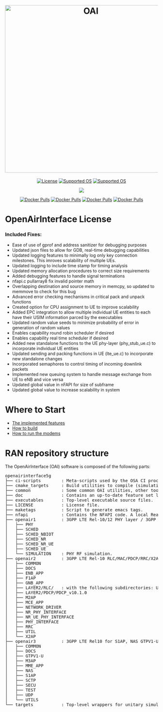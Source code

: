 <h1 align="center">
    <a href="https://openairinterface.org/"><img src="https://openairinterface.org/wp-content/uploads/2015/06/cropped-oai_final_logo.png" alt="OAI" width="550"></a>
</h1>

<p align="center">
    <a href="https://gitlab.eurecom.fr/oai/openairinterface5g/-/blob/master/LICENSE"><img src="https://img.shields.io/badge/license-OAI--Public--V1.1-blue" alt="License"></a>
    <a href="https://releases.ubuntu.com/18.04/"><img src="https://img.shields.io/badge/OS-Ubuntu18-Green" alt="Supported OS"></a>
    <a href="https://www.redhat.com/en/enterprise-linux-8"><img src="https://img.shields.io/badge/OS-RHEL8-Green" alt="Supported OS"></a>
</p>

<p align="center">
    <a href="https://jenkins-oai.eurecom.fr/job/RAN-Container-Parent/"><img src="https://img.shields.io/jenkins/build?jobUrl=https%3A%2F%2Fjenkins-oai.eurecom.fr%2Fjob%2FRAN-Container-Parent%2F&label=build%20Images"></a>
</p>

<p align="center">
  <a href="https://hub.docker.com/r/rdefosseoai/oai-enb"><img alt="Docker Pulls" src="https://img.shields.io/docker/pulls/rdefosseoai/oai-enb?label=eNB%20docker%20pulls"></a>
  <a href="https://hub.docker.com/r/rdefosseoai/oai-lte-ue"><img alt="Docker Pulls" src="https://img.shields.io/docker/pulls/rdefosseoai/oai-lte-ue?label=LTE-UE%20docker%20pulls"></a>
  <a href="https://hub.docker.com/r/rdefosseoai/oai-gnb"><img alt="Docker Pulls" src="https://img.shields.io/docker/pulls/rdefosseoai/oai-gnb?label=gNB%20docker%20pulls"></a>
  <a href="https://hub.docker.com/r/rdefosseoai/oai-nr-ue"><img alt="Docker Pulls" src="https://img.shields.io/docker/pulls/rdefosseoai/oai-nr-ue?label=NR-UE%20docker%20pulls"></a>
</p>

# OpenAirInterface License #

### Included Fixes: ###
- Ease of use of gprof and address sanitizer for debugging purposes
- Updated json files to allow for GDB, real-time debugging capabilities
- Updated logging features to minimally log only key connection milestones. This imroves scalability of multiple UEs.
- Updated logging to include time stamp for timing analysis
- Updated memory allocation procedures to correct size requirements
- Added debugging features to handle signal terminations
- nfapi.c pullarray8 fix invalid pointer math
- Overlapping destination and source memory in memcpy, so updated to memmove to check for this bug
- Advanced error checking mechanisms in critical pack and unpack functions
- Created option for CPU assignment to UE to improve scalability
- Added EPC integration to allow multiple individual UE entities to each have their USIM information parced by the executables
- Updated random value seeds to minimize probability of error in generation of random values
- Enables capability round robin scheduler if desired
- Enables capability real time scheduler if desired
- Added new standalone functions to the UE phy-layer (phy_stub_ue.c) to incorporate individual UE entities
- Updated sending and packing functions in UE (lte_ue.c) to incorporate new standalone changes
- Incorporated semaphores to control timing of incoming downlink packets
- Implemented new queuing system to handle message exchange from UE to eNB and vice versa
- Updated global value in nFAPI for size of subframe
- Updated global value to increase scalability in system


# Where to Start #

 *  [The implemented features](./doc/FEATURE_SET.md)
 *  [How to build](./doc/BUILD.md)
 *  [How to run the modems](./doc/RUNMODEM.md)

# RAN repository structure #

The OpenAirInterface (OAI) software is composed of the following parts: 

<pre>
openairinterface5g
├── ci-scripts        : Meta-scripts used by the OSA CI process. Contains also configuration files used day-to-day by CI.
├── cmake_targets     : Build utilities to compile (simulation, emulation and real-time platforms), and generated build files.
├── common            : Some common OAI utilities, other tools can be found at openair2/UTILS.
├── doc               : Contains an up-to-date feature set list and starting tutorials.
├── executables       : Top-level executable source files.
├── LICENSE           : License file.
├── maketags          : Script to generate emacs tags.
├── nfapi             : Contains the NFAPI code. A local Readme file provides more details.
├── openair1          : 3GPP LTE Rel-10/12 PHY layer / 3GPP NR Rel-15 layer. A local Readme file provides more details.
│   ├── PHY
│   ├── SCHED
│   ├── SCHED_NBIOT
│   ├── SCHED_NR
│   ├── SCHED_NR_UE
│   ├── SCHED_UE
│   └── SIMULATION    : PHY RF simulation.
├── openair2          : 3GPP LTE Rel-10 RLC/MAC/PDCP/RRC/X2AP + LTE Rel-14 M2AP implementation. Also 3GPP NR Rel-15 RLC/MAC/PDCP/RRC/X2AP.
│   ├── COMMON
│   ├── DOCS
│   ├── ENB_APP
│   ├── F1AP
│   ├── GNB_APP
│   ├── LAYER2/RLC/   : with the following subdirectories: UM_v9.3.0, TM_v9.3.0, and AM_v9.3.0.
│   ├── LAYER2/PDCP/PDCP_v10.1.0
│   ├── M2AP
│   ├── MCE_APP
│   ├── NETWORK_DRIVER
│   ├── NR_PHY_INTERFACE
│   ├── NR_UE_PHY_INTERFACE
│   ├── PHY_INTERFACE
│   ├── RRC
│   ├── UTIL
│   └── X2AP
├── openair3          : 3GPP LTE Rel10 for S1AP, NAS GTPV1-U for both ENB and UE.
│   ├── COMMON
│   ├── DOCS
│   ├── GTPV1-U
│   ├── M3AP
│   ├── MME_APP
│   ├── NAS
│   ├── S1AP
│   ├── SCTP
│   ├── SECU
│   ├── TEST
│   ├── UDP
│   └── UTILS
└── targets           : Top-level wrappers for unitary simulation for PHY channels, system-level emulation (eNB-UE with and without S1), and realtime eNB and UE and RRH GW.
</pre>
